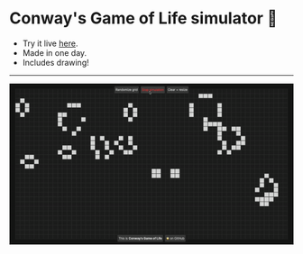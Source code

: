 # Conway's Game of Life simulator 🚀

- Try it live [here](https://cellular-automata-xi.vercel.app/).
- Made in one day.
- Includes drawing!

---

<p align="center">
  <img src="https://github.com/mattrltrent/cellular_automata/blob/main/assets/demo.gif?raw=true" alt="demo gif" />
</p>